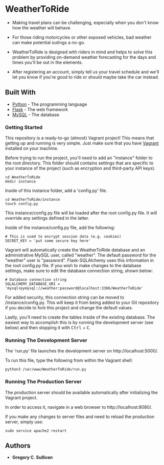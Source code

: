 # WeatherToRide

* Making travel plans can be challenging, especially when you don't know how the weather will behave.

* For those riding motorcycles or other exposed vehicles, bad weather can make potential outings a no-go.

* WeatherToRide is designed with riders in mind and helps to solve this problem by providing on-demand weather forecasting for the days and times you'll be out in the elements.

* After registering an account, simply tell us your travel schedule and we'll let you know if you're good to ride or should maybe take the car instead.

## Built With

* [Python](https://www.python.org/) - The programming language
* [Flask](http://flask.pocoo.org/) - The web framework
* [MySQL](https://www.mysql.com/) - The database

### Getting Started

This repository is a ready-to-go (almost) Vagrant project! This means that getting up and running is very simple. Just make sure that you have [Vagrant](https://www.vagrantup.com/) installed on your machine.

Before trying to run the project, you'll need to add an "instance" folder to the root directory. This folder should contains settings that are specific to your instance of the project (such as encryption and third-party API keys).

```
cd WeatherToRide
mkdir instance
```

Inside of this instance folder, add a 'config.py' file.

```
cd WeatherToRide/instance
touch config.py
```

This instance/config.py file will be loaded after the root config.py file. It will override any settings defined in the latter.

Inside of the instance/config.py file, add the following:

```
# This is used to encrypt session data (e.g. cookies)
SECRET_KEY = 'put some secure key here'
```

Vagrant will automatically create the WeatherToRide database and an administrative MySQL user, called "weather". The default password for the "weather" user is "password". Flask-SQLAlchemy uses this information in the root config.py file. If you wish to make changes to the database settings, make sure to edit the database connection string, shown below:

```
# Database connection string
SQLALCHEMY_DATABASE_URI = 'mysql+pymysql://weather:password@localhost:3306/WeatherToRide'
```

For added security, this connection string can be moved to /instance/config.py. This will keep it from being added to your Git repository if you decide to fork this project and change the default values.

Lastly, you'll need to create the tables inside of the existing database. The easiest way to accomplish this is by running the development server (see below) and then stopping it with <kbd>Ctrl</kbd> + <kbd>C</kbd>.

### Running The Development Server

The 'run.py' file launches the development server on http://localhost:5000/.

To run this file, type the following from within the Vagrant shell:

```
python3 /var/www/WeatherToRide/run.py
```

### Running The Production Server

The production server should be available automatically after initializing the Vagrant project.

In order to access it, navigate in a web browser to http://localhost:8080/.

If you make any changes to server files and need to reload the production server, simply use:

```
sudo service apache2 restart
```

## Authors

* **Gregory C. Sullivan**
